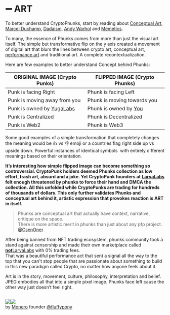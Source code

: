 # ➖ ART

To better understand CryptoPhunks, start by reading about [Conceptual Art](https://en.wikipedia.org/wiki/Conceptual\_art),[ Marcel Duchamp](https://en.wikipedia.org/wiki/Marcel\_Duchamp), [Dadaism](https://en.wikipedia.org/wiki/Dada), [Andy Warhol](https://en.wikipedia.org/wiki/Andy\_Warhol) and [Memetics](https://en.wikipedia.org/wiki/Memetics).&#x20;

To many, the essence of Phunks comes from more than just the visual art itself. The simple but transformative flip on the y axis created a movement of digital art that blurs the lines between crypto art, conceptual art, [performance art](https://en.wikipedia.org/wiki/Performance\_art) and traditional art. A complete recontextualization.

Here are few examples to better understand Concept behind Phunks:

| ORIGINAL IMAGE (Crypto Punks)                             | FLIPPED IMAGE (Crypto Phunks)                                           |
| --------------------------------------------------------- | ----------------------------------------------------------------------- |
| Punk is facing Right                                      | Phunk is facing Left                                                    |
| Punk is moving away from you                              | Phunk is moving towards you                                             |
| Punk is owned by [YugaLabs](https://twitter.com/yugalabs) | Phunk is owned by [You](https://notlarvalabs.com/cryptophunks/myphunks) |
| Punk is Centralized                                       | Phunk is Decentralized                                                  |
| Punk is Web2                                              | Phunk is Web3                                                           |

Some good examples of a simple transformation that completely changes the meaning would be :thumbsup: vs :thumbsdown: emoji or a countries flag right side up vs upside down. Powerful instances of identical symbols  with entirely different meanings based on their orientation.

**It’s interesting how simple flipped image can become something so controversial. CryptoPunk holders deemed Phunks collection as low effort, trash art, absurd and a joke. Yet CryptoPunk founders at** [**LarvaLabs**](https://www.larvalabs.com/cryptopunks/) **felt enough threatened by phunks to force their hand and DMCA the collection. All this unfolded while CryptoPunks are trading for hundreds of thousands of dollars. This only further validates Phunks and conceptual art behind it, artistic expression that provokes reaction is ART in itself.**

> Phunks are conceptual art that actually have context, narrative, critique on the space. \
> There is more artistic merit in phunks than just about any pfp project. [@CsenOner](https://twitter.com/CsenOner/status/1512709948467257345?s=20\&t=W79OmfK5hl4BrLO6Shkcqg)

After being banned from NFT trading ecosystem, phunks community took a stand against censorship and made their own marketplace called [**not**LarvaLabs](../../../made-by-phunks/notlarvalabs/) with 0% trading fees. \
That was a beautiful performance act that sent a signal all the way to the top that you can't stop people that are passionate about something to build in this new paradigm called Crypto, no matter how anyone feels about it.

Art is in the story, movement, culture, philosophy, interpretation and belief. JPEG embodies all that into a simple pixel image. Phunks face left cause the other way just doesn’t feel right.

##

![](<../../../.gitbook/assets/Screen Shot 2022-04-10 at 07.36.00.png>)![](<../../../.gitbook/assets/Screen Shot 2022-04-10 at 07.34.59.png>)\
by [Monero](https://www.getmonero.org/) founder [@fluffypony](https://twitter.com/fluffypony/status/1512771931484864514?s=20\&t=o-U9RXl0pM8qkl02jMBrRw)
